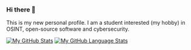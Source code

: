 ### Hi there 👋

This is my new personal profile. I am a student interested (my hobby) in OSINT, open-source software and cybersecurity. 


[![My GitHub Stats](https://github-readme-stats.vercel.app/api/?username=ColoursofOSINT&count_private=true&theme=tokyonight&showicons=true)]()
[![My GitHub Language Stats](https://github-readme-stats.vercel.app/api/top-langs/?username=ColoursofOSINT&langs_count=5&theme=tokyonight)]()
<!--
**ColoursofOSINT/ColoursofOSINT** is a ✨ _special_ ✨ repository because its `README.md` (this file) appears on your GitHub profile.

Here are some ideas to get you started:

- 🔭 I’m currently working on ...
- 🌱 I’m currently learning ...
- 👯 I’m looking to collaborate on ...
- 🤔 I’m looking for help with ...
- 💬 Ask me about ...
- 📫 How to reach me: ...
- 😄 Pronouns: ...
- ⚡ Fun fact: ...
-->
